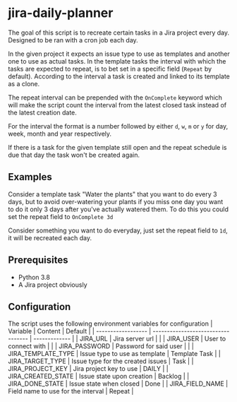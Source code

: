# jira-daily-planner

The goal of this script is to recreate certain tasks in a Jira project every day. Designed to be ran with a cron job each day.

In the given project it expects an issue type to use as templates and another one to use as actual tasks.
In the template tasks the interval with which the tasks are expected to repeat, is to bet set in a specific field (`Repeat` by default).
According to the interval a task is created and linked to its template as a clone.

The repeat interval can be prepended with the `OnComplete` keyword which will make the script count the interval from the latest closed task instead of the latest creation date.

For the interval the format is a number followed by either `d`, `w`, `m` or `y` for day, week, month and year respectively.

If there is a task for the given template still open and the repeat schedule is due that day the task won't be created again.

## Examples
Consider a template task "Water the plants" that you want to do every 3 days, but to avoid over-watering your plants if you miss one day you want to do it only 3 days after you've actually watered them. To do this you could set the repeat field to `OnComplete 3d`

Consider something you want to do everyday, just set the repeat field to `1d`, it will be recreated each day.

## Prerequisites
* Python 3.8
* A Jira project obviously

## Configuration
The script uses the following environment variables for configuration
| Variable           | Content                            | Default       |
| ------------------ | ---------------------------------- | ------------- |
| JIRA_URL           | Jira server url                    |               |
| JIRA_USER          | User to connect with               |               |
| JIRA_PASSWORD      | Password for said user             |               |
| JIRA_TEMPLATE_TYPE | Issue type to use as template      | Template Task |
| JIRA_TARGET_TYPE   | Issue type for the created issues  | Task          |
| JIRA_PROJECT_KEY   | Jira project key to use            | DAILY         |
| JIRA_CREATED_STATE | Issue state upon creation          | Backlog       |
| JIRA_DONE_STATE    | Issue state when closed            | Done          |
| JIRA_FIELD_NAME    | Field name to use for the interval | Repeat        |

